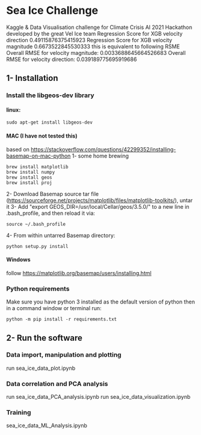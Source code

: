 # Sea Ice Challenge
Kaggle & Data Visualisation challenge for Climate Crisis AI 2021 Hackathon developed by the great Vel Ice team
Regression Score for XGB velocity direction  0.49115876375415923
Regression Score for XGB velocity magnitude  0.6673522845530333
this is equivalent to following RSME
Overall RMSE for velocity magnitude:  0.0033688645664526683
Overall RMSE for velocity direction:  0.039189775695919686
## 1- Installation
### Install the libgeos-dev library
#### linux:
```
sudo apt-get install libgeos-dev
```
#### MAC (I have not tested this)
based on https://stackoverflow.com/questions/42299352/installing-basemap-on-mac-python
1- some home brewing
```
brew install matplotlib
brew install numpy
brew install geos
brew install proj
```
2- Download Basemap source tar file (https://sourceforge.net/projects/matplotlib/files/matplotlib-toolkits/), untar it
3- Add "export GEOS_DIR=/usr/local/Cellar/geos/3.5.0/" to a new line in .bash_profile, and then reload it via:
```
source ~/.bash_profile
```
4- From within untarred Basemap directory:
```
python setup.py install
```
#### Windows
follow https://matplotlib.org/basemap/users/installing.html

### Python requirements
Make sure you have python 3 installed as the default version of python then in a command window or terminal run:
```
python -m pip install -r requirements.txt 
```

## 2- Run the software
### Data import, manipulation and plotting
run sea_ice_data_plot.ipynb

### Data correlation and PCA analysis
run sea_ice_data_PCA_analysis.ipynb
run sea_ice_data_visualization.ipynb

### Training
sea_ice_data_ML_Analysis.ipynb


